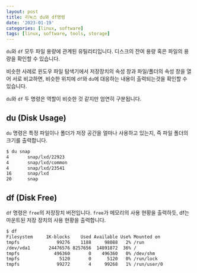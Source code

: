 ```yaml
---
layout: post
title: 리눅스 du와 df명령
date: '2023-01-19'
categories: [linux, software]
tags: [linux, software, tools, storage]
---
```


`du`와 `df` 모두 파일 용량에 관계된 유틸리티입니다. 디스크의 잔여 용량 혹은 파일의 용량을 확인할 수 있습니다.

비슷한 사례로 윈도우 파일 탐색기에서 저장장치의 속성 창과 파일/폴더의 속성 창을 열어 서로 비교하면, 비슷한 위치에 `df`와 `du`에 대응하는 내용이 출력되는것을 확인할 수 있습니다.

`du`와 `df` 두 명령은 역할이 비슷한 것 같지만 엄연히 구분됩니다.

## du (Disk Usage)

`du` 명령은 특정 파일이나 폴더가 저장 공간을 얼마나 사용하고 있는지, 즉 파일 폴더의 크기를 출력합니다.

```bash
$ du snap
4       snap/lxd/22923
4       snap/lxd/common
4       snap/lxd/23541
16      snap/lxd
20      snap
```

## df (Disk Free)

`df` 명령은 `free`의 저장장치 버전입니다. `free`가 메모리의 사용 현황을 출력하듯, df는 마운트된 저장 장치의 사용 현황을 출력합니다.

```bash
$ df
Filesystem     1K-blocks    Used Available Use% Mounted on
tmpfs              99276    1188     98088   2% /run
/dev/vda1       24476576 8257656  14891872  36% /
tmpfs             496360       0    496360   0% /dev/shm
tmpfs               5120       0      5120   0% /run/lock
tmpfs              99272       4     99268   1% /run/user/0
```
